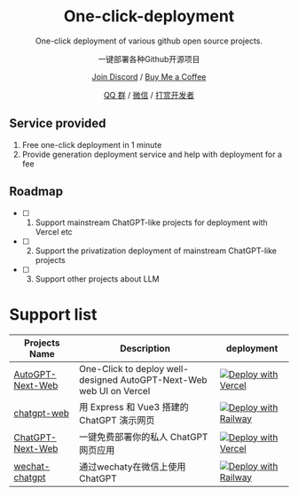 <div align="center">

<h1 align="center">One-click-deployment</h1>

One-click deployment of various github open source projects.

一键部署各种Github开源项目

[Join Discord](https://discord.gg/h8sNt7fkA3) / [Buy Me a Coffee](https://www.buymeacoffee.com/elricliu)

[QQ 群](https://raw.githubusercontent.com/Insights-AI/One-click-deployment/main/QQ.jpg) / [微信](https://user-images.githubusercontent.com/38354472/232797309-9348f3a6-1dd7-422a-ad01-935247b1970e.png) / [打赏开发者](https://user-images.githubusercontent.com/38354472/232796654-c749602b-c1d4-402b-8c31-e7c013b7a42d.png)

</div>

## Service provided

1. Free one-click deployment  in 1 minute
2. Provide generation deployment service and help with deployment for a fee

## Roadmap

- [ ] 1. Support mainstream ChatGPT-like projects for deployment with Vercel etc
- [ ] 2. Support the privatization deployment of mainstream ChatGPT-like projects
- [ ] 3. Support other projects about LLM

# Support list
| Projects Name | Description | deployment | 
|---|---|---|
|[AutoGPT-Next-Web](https://github.com/Dogtiti/AutoGPT-Next-Web) |One-Click to deploy well-designed AutoGPT-Next-Web web UI on Vercel |[![Deploy with Vercel](https://vercel.com/button)](https://vercel.com/new/clone?repository-url=https%3A%2F%2Fgithub.com%2FDogtiti%2FAutoGPT-Next-Web&env=OPENAI_API_KEY&project-name=autogpt-next-web&repository-name=AutoGPT-Next-Web) |
|[chatgpt-web](https://github.com/Chanzhaoyu/chatgpt-web) |用 Express 和 Vue3 搭建的 ChatGPT 演示网页|[![Deploy with Railway](https://railway.app/button.svg)](https://railway.app/new/template/yytmgc) |
|[ChatGPT-Next-Web](https://github.com/Yidadaa/ChatGPT-Next-Web) |一键免费部署你的私人 ChatGPT 网页应用 |[![Deploy with Vercel](https://vercel.com/button)](https://vercel.com/new/clone?repository-url=https%3A%2F%2Fgithub.com%2FYidadaa%2FChatGPT-Next-Web&env=OPENAI_API_KEY&env=CODE&project-name=chatgpt-next-web&repository-name=ChatGPT-Next-Web) |
|[wechat-chatgpt](https://github.com/fuergaosi233/wechat-chatgpt)|通过wechaty在微信上使用ChatGPT|[![Deploy with Railway](https://railway.app/button.svg)](https://railway.app/template/dMLG70?referralCode=bIYugQ) |
